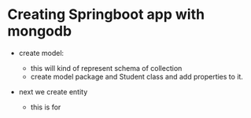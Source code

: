 
# Creating Springboot app with mongodb

- create model:
  - this will kind of represent schema of collection
  - create model package and Student class and add properties to it. 

- next we create entity
  - this is for 